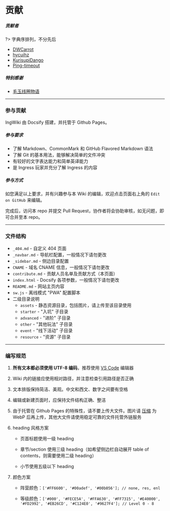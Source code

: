 # 贡献

##### 贡献者

?> <i class="mdi mdi-information"></i> 字典序排列，不分先后

- [DWCarrot](https://github.com/DWCarrot)
- [hycuihz](https://github.com/hycuihz)
- [KurisupiDango](https://github.com/KurisupiDango)
- [Ping-timeout](https://github.com/Ping-timeout)

##### 特别感谢

- [毛玉线圈物语](https://craft.moe)

------

### 参与贡献

IngWiki 由 Docsify 搭建，并托管于 Github Pages。

##### 参与要求

- 了解 Markdown、CommonMark 和 GitHub Flavored Markdown 语法
- 了解 Git 的基本用法，能够解决简单的文件冲突
- 有较好的文字表达能力和简单英译能力
- 是 Ingress 玩家并充分了解 Ingress 的内容

##### 参与方式

如您满足以上要求，并有兴趣参与本 Wiki 的编辑，欢迎点击页面右上角的   `Edit on GitHub` 来编辑。

完成后，访问本 repo 并提交 Pull Request，协作者将会协助审核，如无问题，即可合并至本 repo。

------

### 文件结构

- `_404.md` - 自定义 404 页面
- `_navbar.md` - 导航栏配置，一般情况下请勿更改
- `_sidebar.md` - 侧边目录配置
- `CNAME` - 域名 CNAME 信息，一般情况下请勿更改
- `contribute.md` - 贡献人员名单及贡献方式（本页面）
- `index.html` - Docsify 各项参数，一般情况下请勿更改
- `README.md` - 网站主页内容
- `sw.js` - 离线模式 "PWA" 配置脚本
- 二级目录说明
  - `assets` - 静态资源目录，包括图片，请上传至该目录使用
  - `starter` - "入坑" 子目录
  - `advanced` - "进阶" 子目录
  - `other` - "其他玩法" 子目录
  - `event` - "线下活动" 子目录
  - `resource` - "资源" 子目录

------

### 编写规范

1. **所有文本都必须使用 UTF-8 编码**，推荐使用 [VS Code](https://code.visualstudio.com/) 编辑器
2. Wiki 内的链接应使用相对路径，并注意检查引用路径是否正确
3. 文本排版保持简洁、美观。中文和西文、数字之间要有空格
4. 编辑或新建页面时，应保持文件结构正确、整洁
5. 由于托管在 Github Pages 的特殊性，请不要上传大文件。图片请 [压缩](https://squoosh.app/) 为 WebP 后再上传，其他大文件请使用稳定可靠的文件托管外链服务
6. heading 风格方案

   - 页首标题使用一级 heading

   - 章节/section 使用三级 heading（如希望侧边栏自动展开 table of contents，则需要使用二级 heading）

   - 小节使用五级以下 heading

7. 颜色方案

   - 阵营颜色：`['#FF6600', '#00adef', '#00b056']; // none, res, enl `

   - 等级颜色：`['#000', '#FECE5A', '#FFA630', '#FF7315', '#E40000', '#FD2992', '#EB26CD', '#C124E0', '#9627F4']; // Level 0 - 8`
